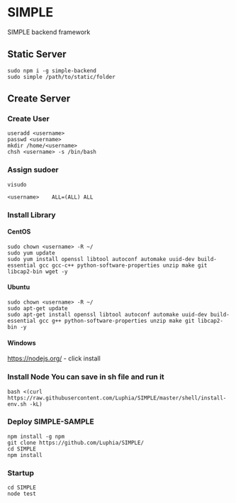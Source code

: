 # SIMPLE
SIMPLE backend framework

## Static Server
```shell
sudo npm i -g simple-backend
sudo simple /path/to/static/folder
```

## Create Server
### Create User
```shell
useradd <username>
passwd <username>
mkdir /home/<username>
chsh <username> -s /bin/bash
```
### Assign sudoer
```shell
visudo
```
```file
<username>    ALL=(ALL) ALL
```

### Install Library
#### CentOS
```code
sudo chown <username> -R ~/
sudo yum update
sudo yum install openssl libtool autoconf automake uuid-dev build-essential gcc gcc-c++ python-software-properties unzip make git libcap2-bin wget -y
```

#### Ubuntu
```code
sudo chown <username> -R ~/
sudo apt-get update
sudo apt-get install openssl libtool autoconf automake uuid-dev build-essential gcc g++ python-software-properties unzip make git libcap2-bin -y
```

#### Windows
https://nodejs.org/ - click install

### Install Node You can save in sh file and run it
```shell
bash <(curl https://raw.githubusercontent.com/Luphia/SIMPLE/master/shell/install-env.sh -kL)
```

### Deploy SIMPLE-SAMPLE
```code
npm install -g npm
git clone https://github.com/Luphia/SIMPLE/
cd SIMPLE
npm install
```

### Startup
```code
cd SIMPLE
node test
```
